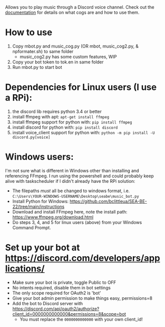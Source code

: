 Allows you to play music through a Discord voice channel. Check out the [documentation](https://discordpy.readthedocs.io/en/stable/ext/commands/cogs.html#ext-commands-cogs) for details on what cogs are and how to use them.

# How to use
1. Copy mbot.py and music_cog.py (OR mbot, music_cog2.py, & npformater.sh) to same folder
   - music_cog2.py has some custom features, WIP  
2. Copy your bot token to tok.en in same folder
3. Run mbot.py to start bot

# Dependencies for Linux users (I use a RPi):
1. the discord lib requires python 3.4 or better
2. install ffmpeg with apt: ```apt-get install ffmpeg```
3. install ffmpeg support for python with: ```pip install ffmpeg```
4. install discord for python with: ```pip install discord```
5. install voice_client support for python with: ```python -m pip install -U discord.py[voice]```

# Windows users:
I'm not sure what is different in Windows other than installing and referencing FFmpeg. I run using the powershell and could probably keep alive with taskscheduler if I didn't already have the RPi solution:
- The filepaths *must* all be changed to windows format, i.e. `C:\Users\YOUR-WINDOWS-USERNAME\Desktop\seabe\music_bot.py`
- Install Python for Windows: https://github.com/bclittleua/SEA-BE-22/tree/main/instructions
- Download and install FFmpeg here, note the install path: https://www.ffmpeg.org/download.html
- Do steps 3, 4, and 5 for linux users (above) from your Windows Command Prompt.


# Set up your bot at https://discord.com/developers/applications/  
- Make sure your bot is private, toggle Public to OFF
- No intents required, disable them in bot settings
- The only scope required for OAuth2 is 'bot'
- Give your bot admin permission to make things easy, permissions=8
- Add the bot to Discord server with https://discord.com/api/oauth2/authorize?client_id=0000000000000&permissions=8&scope=bot
  - You must replace the `0000000000000` with your own client_id!
